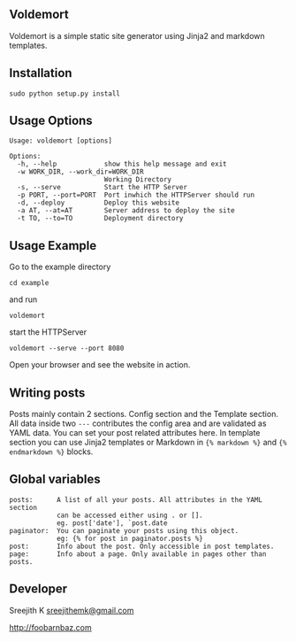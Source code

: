 ## Voldemort

Voldemort is a simple static site generator using Jinja2 and markdown templates.

## Installation

    sudo python setup.py install

## Usage Options

    Usage: voldemort [options]
    
    Options:
      -h, --help            show this help message and exit
      -w WORK_DIR, --work_dir=WORK_DIR
                            Working Directory
      -s, --serve           Start the HTTP Server
      -p PORT, --port=PORT  Port inwhich the HTTPServer should run
      -d, --deploy          Deploy this website
      -a AT, --at=AT        Server address to deploy the site
      -t TO, --to=TO        Deployment directory

## Usage Example

Go to the example directory

	cd example

and run

	voldemort

start the HTTPServer

	voldemort --serve --port 8080

Open your browser and see the website in action.

## Writing posts

Posts mainly contain 2 sections. Config section and the Template section. All data inside two `---` contributes the config area and are validated as YAML data. You can set your post related attributes here. In template section you can use Jinja2 templates or Markdown in `{% markdown %}` and `{% endmarkdown %}` blocks.

## Global variables

	posts:		A list of all your posts. All attributes in the YAML section 
				can be accessed either using . or []. 
				eg. post['date'], `post.date
	paginator:	You can paginate your posts using this object.
				eg: {% for post in paginator.posts %}
	post:		Info about the post. Only accessible in post templates.
	page:		Info about a page. Only available in pages other than posts.

## Developer

Sreejith K <sreejithemk@gmail.com>

http://foobarnbaz.com
